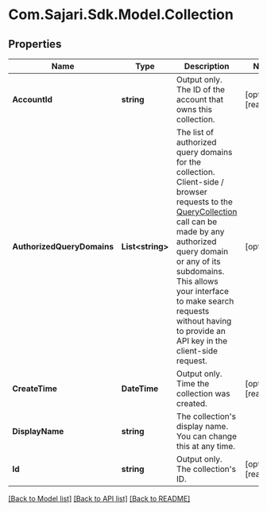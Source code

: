 # Com.Sajari.Sdk.Model.Collection

## Properties

Name | Type | Description | Notes
------------ | ------------- | ------------- | -------------
**AccountId** | **string** | Output only. The ID of the account that owns this collection. | [optional] [readonly] 
**AuthorizedQueryDomains** | **List&lt;string&gt;** | The list of authorized query domains for the collection.  Client-side / browser requests to the [QueryCollection](/api#operation/QueryCollection) call can be made by any authorized query domain or any of its subdomains. This allows your interface to make search requests without having to provide an API key in the client-side request. | [optional] 
**CreateTime** | **DateTime** | Output only. Time the collection was created. | [optional] [readonly] 
**DisplayName** | **string** | The collection&#39;s display name. You can change this at any time. | 
**Id** | **string** | Output only. The collection&#39;s ID. | [optional] [readonly] 

[[Back to Model list]](../README.md#documentation-for-models) [[Back to API list]](../README.md#documentation-for-api-endpoints) [[Back to README]](../README.md)

